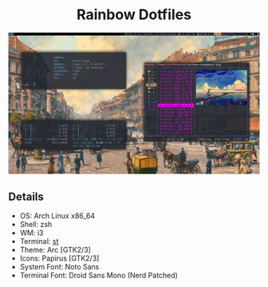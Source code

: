 <div align="center">
    <h1>Rainbow Dotfiles</h1>
</div>

![Screenshot-1](./screenshot-bumblebee-status.png)

## Details

- OS: Arch Linux x86_64
- Shell: zsh
- WM: i3
- Terminal: [st](https://www.github.com/rainbowhxch/st)
- Theme: Arc [GTK2/3]
- Icons: Papirus [GTK2/3]
- System Font: Noto Sans
- Terminal Font: Droid Sans Mono (Nerd Patched)
